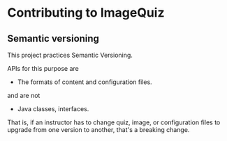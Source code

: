 # Contributing to ImageQuiz

## Semantic versioning

This project practices Semantic Versioning.

APIs for this purpose are

+ The formats of content and configuration files.

and are not

+ Java classes, interfaces.

That is, if an instructor has to change quiz, image, or configuration files to upgrade from one version to another, that's a breaking change.
